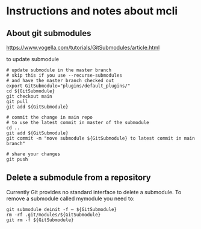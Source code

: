 # Instructions and notes about mcli

## About git submodules

<https://www.vogella.com/tutorials/GitSubmodules/article.html>

to update submodule

    # update submodule in the master branch
    # skip this if you use --recurse-submodules
    # and have the master branch checked out
    export GitSubmodule="plugins/default_plugins/"
    cd ${GitSubmodule}
    git checkout main
    git pull
    git add ${GitSubmodule}

    # commit the change in main repo
    # to use the latest commit in master of the submodule
    cd ..
    git add ${GitSubmodule}
    git commit -m "move submodule ${GitSubmodule} to latest commit in main branch"

    # share your changes
    git push

## Delete a submodule from a repository

Currently Git provides no standard interface to delete a submodule. To remove a submodule called mymodule you need to:

    git submodule deinit -f — ${GitSubmodule}
    rm -rf .git/modules/${GitSubmodule}
    git rm -f ${GitSubmodule}
